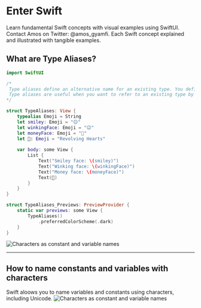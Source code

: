 # Enter Swift
Learn fundamental Swift concepts with visual examples using SwiftUI. Contact Amos on Twitter: @amos_gyamfi. Each Swift concept explained and illustrated with tangible examples.

## What are Type Aliases?
```swift
import SwiftUI

/*
 Type aliases define an alternative name for an existing type. You define type aliases with the typealias keyword.
 Type aliases are useful when you want to refer to an existing type by a name that’s contextually more appropriate.
*/

struct TypeAliases: View {
    typealias Emoji = String
    let smiley: Emoji = "😊"
    let winkingFace: Emoji = "😉"
    let moneyFace: Emoji = "🤑"
    let 💞: Emoji = "Revolving Hearts"
    
    var body: some View {
        List {
            Text("Smiley face: \(smiley)")
            Text("Winking face: \(winkingFace)")
            Text("Money face: \(moneyFace)")
            Text(💞)
        }
    }
}

struct TypeAliases_Previews: PreviewProvider {
    static var previews: some View {
        TypeAliases()
            .preferredColorScheme(.dark)
    }
}
```
![Characters as constant and variable names](https://github.com/GetStream/enter-swift/blob/main/GifPreviews/typeAliases.png)

---

## How to name constants and variables with characters
Swift aloows you to name variables and constants using characters, including Unicode. 
![Characters as constant and variable names](https://github.com/GetStream/enter-swift/blob/main/GifPreviews/characterNames.png)



